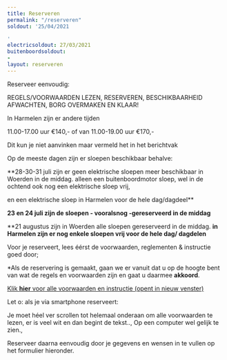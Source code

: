 ```yaml
---
title: Reserveren
permalink: "/reserveren"
soldout: '25/04/2021

'
electricsoldout: 27/03/2021
buitenboordsoldout:
- 
layout: reserveren
---
```



Reserveer eenvoudig:

REGELS/VOORWAARDEN LEZEN, RESERVEREN, BESCHIKBAARHEID AFWACHTEN, BORG OVERMAKEN EN KLAAR! 

In Harmelen zijn er andere tijden 

11.00-17.00 uur €140,-
 of 
van 11.00-19.00 uur €170,- 

Dit kun je niet aanvinken maar vermeld het in het berichtvak 


Op de meeste dagen zijn er sloepen beschikbaar behalve: 

**28-30-31 juli zijn er geen elektrische sloepen meer beschikbaar in Woerden in de middag. alleen een buitenboordmotor sloep, 
wel in de ochtend ook nog een 
elektrische sloep vrij, 

en een elektrische sloep in Harmelen voor de hele dag/dagdeel**

**23 en 24 juli zijn de sloepen - vooralsnog -gereserveerd in de middag**


**21 augustus zijn in Woerden alle sloepen gereserveerd in de middag.
**in Harmelen zijn er nog enkele sloepen vrij voor de hele dag/ dagdelen**

Voor je reserveert, lees éérst de voorwaarden, reglementen & instructie goed door;

*Als de reservering is gemaakt, gaan we er vanuit dat u op de hoogte bent van wat de regels en voorwaarden zijn en gaat u daarmee  **akkoord**.

[Klik **hier** voor alle voorwaarden en instructie (opent in nieuw venster)](http://descheepsjongens.nl/voorwaarden)

Let o: als je via smartphone reserveert: 

Je moet héel ver scrollen tot helemaal onderaan om alle voorwaarden te lezen, er is veel wit en dan begint de tekst.., Op een computer wel gelijk te zien., 

Reserveer daarna eenvoudig door je gegevens en wensen in te vullen op het formulier hieronder.
